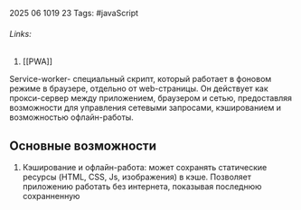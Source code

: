 2025 06 1019 23
Tags: #javaScript 
###### Links: 
1) [[PWA]]

Service-worker- специальный скрипт, который работает в фоновом режиме в браузере, отдельно от web-страницы. Он действует как прокси-сервер между приложением, браузером и сетью, предоставляя возможности для управления сетевыми запросами, кэшированием и возможностью офлайн-работы. 
## Основные возможности
1) Кэширование и офлайн-работа: может сохранять статические ресурcы (HTML, CSS, Js, изображения) в кэше. Позволяет приложению работать без интернета, показывая последнюю сохранненную 